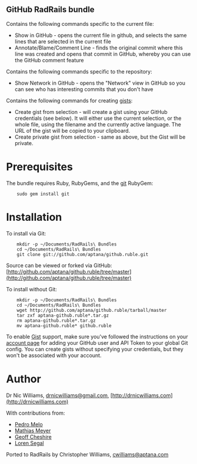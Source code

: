 GitHub RadRails bundle
--------------------

Contains the following commands specific to the current file:

* Show in GitHub - opens the current file in github, and selects the same lines that are selected in the current file
* Annotate/Blame/Comment Line - finds the original commit where this line was created and opens that commit in GitHub, whereby you can use the GitHub comment feature

Contains the following commands specific to the repository:

* Show Network in GitHub - opens the "Network" view in GitHub so you can see who has interesting commits that you don't have

Contains the following commands for creating [gists](http://gist.github.com):

* Create gist from selection - will create a gist using your GitHub credentials (see below). It will either use the current selection, or the whole file, using the filename and the currently active language. The URL of the gist will be copied to your clipboard.
* Create private gist from selection - same as above, but the Gist will be private.

Prerequisites
=============

The bundle requires Ruby, RubyGems, and the 
[git](http://www.jointheconversation.org/rubygit/) RubyGem:

		sudo gem install git

Installation
============

To install via Git:

		mkdir -p ~/Documents/RadRails\ Bundles
		cd ~/Documents/RadRails\ Bundles
		git clone git://github.com/aptana/github.ruble.git

Source can be viewed or forked via GitHub: [http://github.com/aptana/github.ruble/tree/master](http://github.com/aptana/github.ruble/tree/master)

To install without Git:

		mkdir -p ~/Documents/RadRails\ Bundles
		cd ~/Documents/RadRails\ Bundles
		wget http://github.com/aptana/github.ruble/tarball/master
		tar zxf aptana-github.ruble*.tar.gz
		rm aptana-github.ruble*.tar.gz
		mv aptana-github.ruble* github.ruble

To enable [Gist](http://gist.github.com) support, make sure you've followed the instructions on your [account page](https://github.com/account) for adding your GitHub user and API Token to your global Git config. You can
create gists without specifying your credentials, but they won't be associated with your account.

Author
======

Dr Nic Williams, drnicwilliams@gmail.com, [http://drnicwilliams.com](http://drnicwilliams.com)

With contributions from: 
 
* [Pedro Melo](http://github.com/melo)
* [Mathias Meyer](http://github.com/mattmatt)
* [Geoff Cheshire](http://github.com/gtcaz)
* [Loren Segal](http://github.com/lsegal)


Ported to RadRails by Christopher Williams, cwilliams@aptana.com